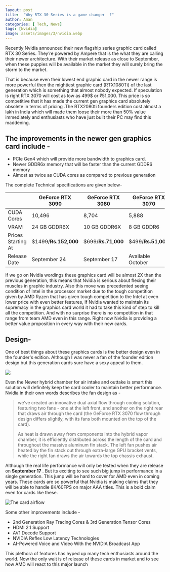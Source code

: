 ```yaml
---
layout: post
title:  "Why RTX 30 Series is a game changer  ?"
author: Aman
categories: [ Tech, News]
tags: [Nvidia]
image: assets/images/3/nvidia.webp
---
```


Recently Nvidia announced their new flagship series graphic card called RTX 30 Series.  They’re powered by Ampere that is the what they are calling their newer architecture. With their market release as close to September, when these puppies will be available in the market they will surely bring the storm to the market.

That is because even their lowest end graphic card in the newer range is more powerful then the mightiest graphic card (RTX1080Ti) of the last generation which is something that almost nobody expected. If speculation is right RTX 3070 will cost as low as 499$ or ₹51,000. This price is so competitive that it has made the current gen graphics card absolutely obsolete in terms of pricing .The RTX2080ti founders edition cost almost a lakh in India which will made them loose their more than 50% value immediately and enthusiasts who have just built their PC may find this maddening.

## The improvements in the newer gen graphics card include - 

- PCIe Gen4 which will provide more bandwidth to graphics card.
-  Newer GDDR6x memory that will be faster than the current GDDR6 memory
- Almost as twice as CUDA cores as compared to previous generation

The complete Technical specifications are given below-

|                    | **GeForce RTX 3090** | **GeForce RTX 3080** | **GeForce RTX 3070** |
| ------------------ | -------------------- | -------------------- | -------------------- |
| CUDA Cores         | 10,496               | 8,704                | 5,888                |
| VRAM               | 24 GB GDDR6X         | 10 GB GDDR6X         | 8 GB GDDR6           |
| Prices Starting At | $1499/**Rs.152,000** | $699/**Rs.71,000**   | $499/**Rs.51,000**   |
| Release Date       | September 24         | September 17         | Available October    |

If we go on Nvidia wordings these graphics card will be almost 2X than the previous generation, this means that Nvidia is serious about flexing their muscles in graphic industry. Also this move was precedented seeing condition of Intel in the processor market due to the tough competition given by AMD Ryzen that has given tough competition to the Intel at even lower price with even better features, If Nvidia wanted to maintain its supremacy in the graphics card world it had to take this kind of step to kill all the competition. And with no surprise there is no competition in that range from team AMD even in this range. Right now Nvidia is providing a better value proposition in every way with their new cards.

## Design- 

One of best things about these graphics cards is the better design even in the founder's edition. Although I was never a fan of the founder edition design but this generation cards sure have a sexy appeal to them.

![](https://www.nvidia.com/content/dam/en-zz/Solutions/geforce/news/geforce-rtx-30-series/nvidia-geforce-rtx-3080-photo-001.jpg)

Even the Newer hybrid chamber for air intake and outtake is smart this solution will definitely keep the card cooler to maintain better performance. Nvidia in their own words describes the fan design as -

> we’ve created an innovative dual axial flow through cooling solution, featuring two fans - one at the left front, and another on the right rear that draws air through the card (the GeForce RTX 3070 flow through design differs slightly, with its fans both mounted on the top of the card).
>
> As heat is drawn away from components into the hybrid vapor chamber, it is efficiently distributed across the length of the card and throughout the massive aluminum fin stack. The left fan pushes air heated by the fin stack out through extra-large GPU bracket vents, while the right fan draws the air towards the top chassis exhaust.

Although the real life performance will only be tested when they are release on **September 17** . But its exciting to see such big jump in performance in a single generation. This jump will be hard to cover for AMD even in coming years. These cards are so powerful that Nvidia is making claims that they will be able to handle 8K/60FPS on major AAA titles. This is a bold claim even for cards like these. 

![The card airflow](https://www.nvidia.com/content/dam/en-zz/Solutions/geforce/news/geforce-rtx-30-series/geforce-rtx-30-series-dual-axial-flow-through-visualization.png)

Some other improvements include - 

- 2nd Generation Ray Tracing Cores & 3rd Generation Tensor Cores
- HDMI 2.1 Support
- AV1 Decode Support
- NVIDIA Reflex Low Latency Technologies
- AI-Powered Voice and Video With the NVIDIA Broadcast App

This plethora of features  has hyped up many tech enthusiasts around the world. Now the only wait is of release of these cards in market  and to see how AMD will react to this major launch

